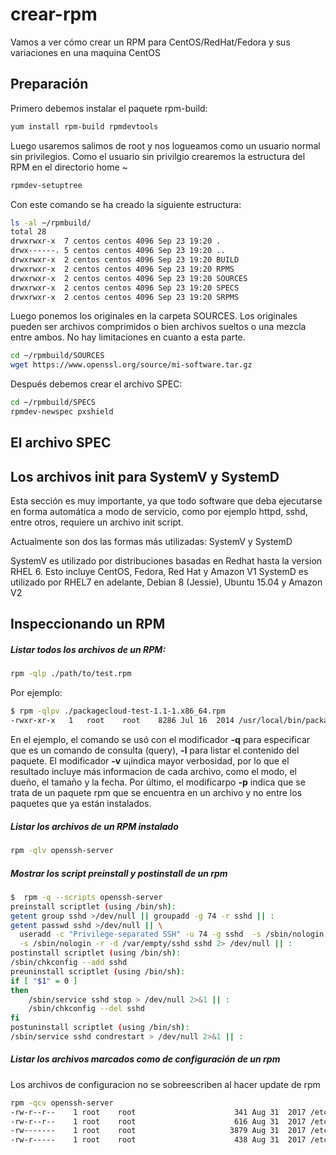 # crear-rpm
Vamos a ver cómo crear un RPM para CentOS/RedHat/Fedora y sus variaciones en una maquina CentOS

## Preparación
Primero debemos instalar el paquete rpm-build:
````bash
yum install rpm-build rpmdevtools
````
Luego usaremos salimos de root y nos logueamos como un usuario normal sin privilegios.
Como el usuario sin privilgio crearemos la estructura del RPM en el directorio home ~

````bash
rpmdev-setuptree
````
Con este comando se ha creado la siguiente estructura:

````bash
ls -al ~/rpmbuild/
total 28
drwxrwxr-x  7 centos centos 4096 Sep 23 19:20 .
drwx------. 5 centos centos 4096 Sep 23 19:20 ..
drwxrwxr-x  2 centos centos 4096 Sep 23 19:20 BUILD
drwxrwxr-x  2 centos centos 4096 Sep 23 19:20 RPMS
drwxrwxr-x  2 centos centos 4096 Sep 23 19:20 SOURCES
drwxrwxr-x  2 centos centos 4096 Sep 23 19:20 SPECS
drwxrwxr-x  2 centos centos 4096 Sep 23 19:20 SRPMS
````
Luego ponemos los originales en la carpeta SOURCES.
Los originales pueden ser archivos comprimidos o bien archivos sueltos o una mezcla entre ambos. No hay limitaciones en cuanto a esta parte.

````bash
cd ~/rpmbuild/SOURCES
wget https://www.openssl.org/source/mi-software.tar.gz
````

Después debemos crear el archivo SPEC:

````bash
cd ~/rpmbuild/SPECS
rpmdev-newspec pxshield
````

## El archivo SPEC

## Los archivos init para SystemV y SystemD

Esta sección es muy importante, ya que todo software que deba ejecutarse en forma automática a modo de servicio, como por ejemplo httpd, sshd, entre otros, requiere un archivo init script.

Actualmente son dos las formas más utilizadas: SystemV y SystemD

SystemV es utilizado por distribuciones basadas en Redhat hasta la version RHEL 6. Esto incluye CentOS, Fedora, Red Hat y Amazon V1
SystemD es utilizado por RHEL7 en adelante, Debian 8 (Jessie), Ubuntu 15.04 y Amazon V2

## Inspeccionando un RPM

##### Listar todos los archivos de un RPM:

````bash
rpm -qlp ./path/to/test.rpm
````

Por ejemplo:

````bash
$ rpm -qlpv ./packagecloud-test-1.1-1.x86_64.rpm
-rwxr-xr-x   1   root    root    8286 Jul 16  2014 /usr/local/bin/packagecloud_hello
````

En el ejemplo, el comando se usó con el modificador **-q** para especificar que es un comando de consulta (query), **-l** para listar el contenido del paquete. El modificador **-v** u¡indica mayor verbosidad, por lo que el resultado incluye más informacion de cada archivo, como el modo, el dueño, el tamaño y la fecha.
Por último, el modificarpo **-p** indica que se trata de un paquete rpm que se encuentra en un archivo y no entre los paquetes que ya están instalados.

##### Listar los archivos de un RPM instalado

````bash
rpm -qlv openssh-server
````

##### Mostrar los script preinstall y postinstall de un rpm

````bash
$  rpm -q --scripts openssh-server
preinstall scriptlet (using /bin/sh):
getent group sshd >/dev/null || groupadd -g 74 -r sshd || :
getent passwd sshd >/dev/null || \
  useradd -c "Privilege-separated SSH" -u 74 -g sshd  -s /sbin/nologin \
  -s /sbin/nologin -r -d /var/empty/sshd sshd 2> /dev/null || :
postinstall scriptlet (using /bin/sh):
/sbin/chkconfig --add sshd
preuninstall scriptlet (using /bin/sh):
if [ "$1" = 0 ]
then
	/sbin/service sshd stop > /dev/null 2>&1 || :
	/sbin/chkconfig --del sshd
fi
postuninstall scriptlet (using /bin/sh):
/sbin/service sshd condrestart > /dev/null 2>&1 || :
````

##### Listar los archivos marcados como de configuración de un rpm

Los archivos de configuracion no se sobreescriben al hacer update de rpm

````bash
rpm -qcv openssh-server
-rw-r--r--    1 root    root                      341 Aug 31  2017 /etc/pam.d/ssh-keycat
-rw-r--r--    1 root    root                      616 Aug 31  2017 /etc/pam.d/sshd
-rw-------    1 root    root                     3879 Aug 31  2017 /etc/ssh/sshd_config
-rw-r-----    1 root    root                      438 Aug 31  2017 /etc/sysconfig/sshd
````
